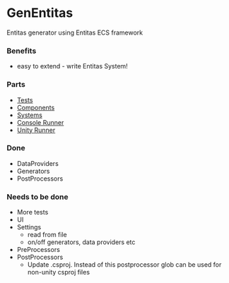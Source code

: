 # GenEntitas
Entitas generator using Entitas ECS framework

### Benefits
  - easy to extend - write Entitas System!

### Parts
  - [Tests](./Tests)
  - [Components](./ComponentsLib)
  - [Systems](./GenEntitasLib)
  - [Console Runner](./GenEntitas)
  - [Unity Runner](./UnityRunner)

### Done

  - DataProviders
  - Generators
  - PostProcessors

### Needs to be done

  - More tests
  - UI
  - Settings
    - read from file
    - on/off generators, data providers etc
  - PreProcessors
  - PostProcessors
    - Update .csproj. Instead of this postprocessor glob can be used for non-unity csproj files
